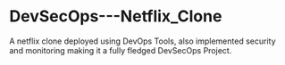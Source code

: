 # DevSecOps---Netflix_Clone
A netflix clone deployed using DevOps Tools, also implemented security and monitoring making it a fully fledged DevSecOps Project.
